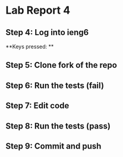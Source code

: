 # Lab Report 4

## Step 4: Log into ieng6
**Keys pressed: **

## Step 5: Clone fork of the repo

## Step 6: Run the tests (fail)

## Step 7: Edit code

## Step 8: Run the tests (pass)

## Step 9: Commit and push
